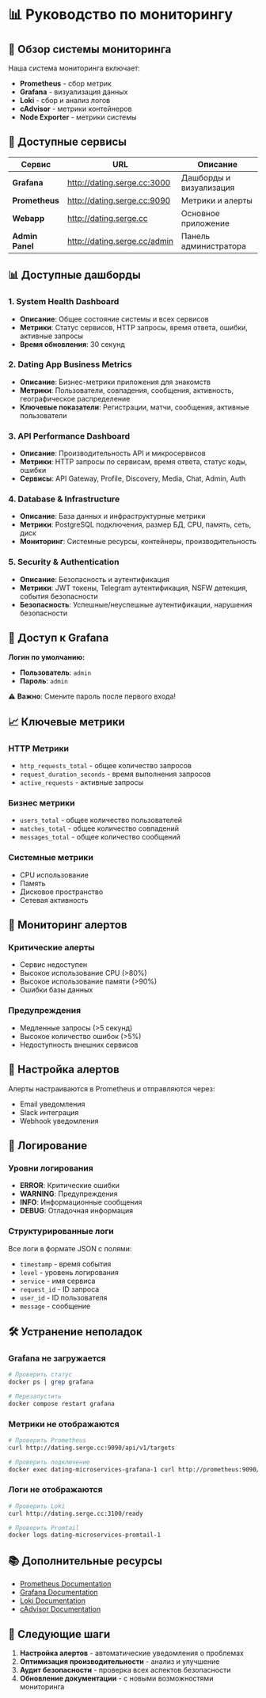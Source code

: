 # 📊 Руководство по мониторингу

## 🎯 Обзор системы мониторинга

Наша система мониторинга включает:
- **Prometheus** - сбор метрик
- **Grafana** - визуализация данных
- **Loki** - сбор и анализ логов
- **cAdvisor** - метрики контейнеров
- **Node Exporter** - метрики системы

## 🔗 Доступные сервисы

| Сервис | URL | Описание |
|--------|-----|----------|
| **Grafana** | http://dating.serge.cc:3000 | Дашборды и визуализация |
| **Prometheus** | http://dating.serge.cc:9090 | Метрики и алерты |
| **Webapp** | http://dating.serge.cc | Основное приложение |
| **Admin Panel** | http://dating.serge.cc/admin | Панель администратора |

## 📊 Доступные дашборды

### 1. System Health Dashboard
- **Описание**: Общее состояние системы и всех сервисов
- **Метрики**: Статус сервисов, HTTP запросы, время ответа, ошибки, активные запросы
- **Время обновления**: 30 секунд

### 2. Dating App Business Metrics
- **Описание**: Бизнес-метрики приложения для знакомств
- **Метрики**: Пользователи, совпадения, сообщения, активность, географическое распределение
- **Ключевые показатели**: Регистрации, матчи, сообщения, активные пользователи

### 3. API Performance Dashboard
- **Описание**: Производительность API и микросервисов
- **Метрики**: HTTP запросы по сервисам, время ответа, статус коды, ошибки
- **Сервисы**: API Gateway, Profile, Discovery, Media, Chat, Admin, Auth

### 4. Database & Infrastructure
- **Описание**: База данных и инфраструктурные метрики
- **Метрики**: PostgreSQL подключения, размер БД, CPU, память, сеть, диск
- **Мониторинг**: Системные ресурсы, контейнеры, производительность

### 5. Security & Authentication
- **Описание**: Безопасность и аутентификация
- **Метрики**: JWT токены, Telegram аутентификация, NSFW детекция, события безопасности
- **Безопасность**: Успешные/неуспешные аутентификации, нарушения безопасности

## 🔐 Доступ к Grafana

**Логин по умолчанию:**
- **Пользователь**: `admin`
- **Пароль**: `admin`

⚠️ **Важно**: Смените пароль после первого входа!

## 📈 Ключевые метрики

### HTTP Метрики
- `http_requests_total` - общее количество запросов
- `request_duration_seconds` - время выполнения запросов
- `active_requests` - активные запросы

### Бизнес метрики
- `users_total` - общее количество пользователей
- `matches_total` - общее количество совпадений
- `messages_total` - общее количество сообщений

### Системные метрики
- CPU использование
- Память
- Дисковое пространство
- Сетевая активность

## 🚨 Мониторинг алертов

### Критические алерты
- Сервис недоступен
- Высокое использование CPU (>80%)
- Высокое использование памяти (>90%)
- Ошибки базы данных

### Предупреждения
- Медленные запросы (>5 секунд)
- Высокое количество ошибок (>5%)
- Недоступность внешних сервисов

## 🔧 Настройка алертов

Алерты настраиваются в Prometheus и отправляются через:
- Email уведомления
- Slack интеграция
- Webhook уведомления

## 📝 Логирование

### Уровни логирования
- **ERROR**: Критические ошибки
- **WARNING**: Предупреждения
- **INFO**: Информационные сообщения
- **DEBUG**: Отладочная информация

### Структурированные логи
Все логи в формате JSON с полями:
- `timestamp` - время события
- `level` - уровень логирования
- `service` - имя сервиса
- `request_id` - ID запроса
- `user_id` - ID пользователя
- `message` - сообщение

## 🛠️ Устранение неполадок

### Grafana не загружается
```bash
# Проверить статус
docker ps | grep grafana

# Перезапустить
docker compose restart grafana
```

### Метрики не отображаются
```bash
# Проверить Prometheus
curl http://dating.serge.cc:9090/api/v1/targets

# Проверить подключение
docker exec dating-microservices-grafana-1 curl http://prometheus:9090/api/v1/status/config
```

### Логи не отображаются
```bash
# Проверить Loki
curl http://dating.serge.cc:3100/ready

# Проверить Promtail
docker logs dating-microservices-promtail-1
```

## 📚 Дополнительные ресурсы

- [Prometheus Documentation](https://prometheus.io/docs/)
- [Grafana Documentation](https://grafana.com/docs/)
- [Loki Documentation](https://grafana.com/docs/loki/)
- [cAdvisor Documentation](https://github.com/google/cadvisor)

## 🎯 Следующие шаги

1. **Настройка алертов** - автоматические уведомления о проблемах
2. **Оптимизация производительности** - анализ и улучшение
3. **Аудит безопасности** - проверка всех аспектов безопасности
4. **Обновление документации** - с новыми возможностями мониторинга